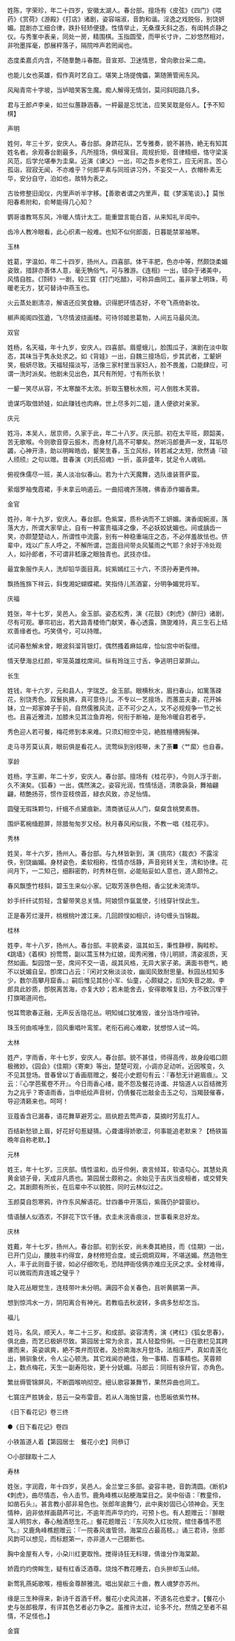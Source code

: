 <!-- { "loadSidebar": true } -->
姓陈，字荣珍，年二十四岁，安徽太湖人。春台部。擅场有《皮弦》《四门》《喂药》《赏荷》《游殿》《打店》诸剧，姿容端淑，音韵和谐。淫逸之戏脱俗，别饶妍媚。昆剧亦工细合律，跌扑轻矫便捷。性情举止，无桑濮夭斜之态，有闺帏贞静之仪。与秀峯中表亲，同处一房，精围棋。玉指圆莹，而甲长寸许，二妙悠然相对，非吮墨挥毫，卽展枰落子，隔院哗声若罔闻也。

态度柔嘉贞内含，不随羣艶斗春酣。音宣郑、卫迷情思，曾向歌台采二南。

也能儿女也英雄，假作真时艺自工。堪笑上场提傀儡，第随箫管闹东风。

风飐青帘十字坡，当垆暗笑客生魔。痴人解得无情剑，莫问斜阳路几多。

君与王郎卢李亲，如兰似蕙静涵春。一枰最是忘忧法，应笑吴耽是俗人。【予不知棋】


声明

姓何，年三十岁，安庆人。春台部。身跻花队，艺专雅奏，貌不甚扬，絶无有知其姓名者。余观春台剧最多，凡所擅场，俱经寓目。周规折矩，音律精细，恪守梁溪风范，后学允堪奉为圭臬。近演《谏父》一出，叩之吾乡老伶工，应无闲言。苦心孤诣，寂寂无闻，不亦难乎？何郎平素与同班讲习外，不妄交一人，衣帽朴素无华，安分自守，泊如也，故特为表之。

古妆修整旧闺仪，内里声听半字移。【善歌者谓之内里声，载《梦溪笔谈》。】莫怅阳春希附和，俞琴能得几心知？

鹦哥谁教骂东风，冷暖人情计太工。能重盟言能白首，从来知礼半闺中。

齿冷人教冷眼看，此心织素一般难。也知不似何郎面，日暮能禁翠袖寒。


玉林

姓葛，字温如，年二十四岁，扬州人。四喜部。体干丰肥，色亦中等，然颇饶柔媚姿致，措辞亦善体人意，毫无觕俗气，可与雅游。《连相》一出，错杂于诸美中，风情自胜。《顶砖》一剧，较三寳《打门吃醋》，可称异曲同工。虽非掌上明珠，苟暖老无方，犹可替诗中燕玉也。

火云蒸处剧清凉，解语还应笑食糠。识得肥环情态好，不夸飞燕倚新妆。

梆声阁阁四弦遒，飞尽情波绕画楼。可待邻姬思葛勃，人间五马最风流。


双官

姓杨，名天福，年十九岁，安庆人。四喜部。眉蹙蛾儿，脸围瓜子，演剧在淡中取态，其味当于隽永处求之。如《背娃》一出，自魏三擅场后，步其武者，工颦姸笑，极妍尽致。天福轻描淡写，活像三家村里当家妇人，脸不畏羞，口能肆应，可谓一洗时派矣。他剧未见出色，其尺有所短，寸有所长欤！

一颦一笑尽从容，不太寒酸不太浓。折取玉簪秋水照，可人倒胜木芙蓉。

诡谋巧取借娇娃，如此赚钱也肉麻。世上尽多刘二姐，逢人便欲对亲家。


庆元

姓冯，本吴人，居京师，久家于此，年二十八岁。庆元部。初在太平班，颇韶美，苦无歌喉。今则歌音穿云振木，而身材几高不可攀矣。然听冯郎曼声一发，耳垢尽蠲，心神开涤，助以明眸皓齿，颦笑生春，玉立风标，转若减之太短，欣然诵『硕人颀颀』之句以赠。昔春演《刘氏招魂》一折，虽非盛年，犹足令人魂销。

俯视侏儒尽一班，美人淡冶似春山。若为十六天魔舞，选队谁装菩萨蛮。

萦烟罗袖曳霞裙，手未拿云响遏云。一曲招魂齐荡魄，佛香添作媚香熏。


金官

姓孙，年十九岁，安庆人。春台部。色紫棠，质朴讷而不工妍媚。演香闺婉淑，落落大方，所谓大家举止，自有一种富贵福泽之像，不必妖姣妩媚也。间或龋齿一笑，亦颇楚楚动人，所谓性中流露，别有一种稳重端庄之态，不必佯羞故怯也。侪辈中，戏以广东人呼之，不解所谓，岂面目间带炎风蜑雨之气耶？余好于冷处观人，如孙郎者，不可谓非嵇康之眼独青也。武技亦佳。

最宜象服作夫人，洗却铅华面目真。姹紫嫣红三十六，不须孙寿更传神。

飘扬旌旆下祥云，斜曳湘妃蝴蝶裙。笑指侍儿羔酒宴，分明争媚党将军。


庆福

姓张，年十七岁，吴邑人。金玉部。姿态松秀，演《花鼓》《刺虎》《醉归》诸剧，尽有可观。搴帘初出，若大路青楼倚门献笑，春心透露，旖旎难持，真三生石上结欢善缘者也。巧笑倩兮，可以持赠。

试问春愁解未曾，眼波斜溜背银灯。偶然搔着麻姑痒，恰似宫中听裂缯。

情天孽海总红颜，牢笼英雄枕席间。纵有玲珑三寸舌，争逃明日翠屏山。


长生

姓钱，年十六岁，元和县人，字瑞芝。金玉部。眼横秋水，眉扫春山，如篱落疎花，别饶秀色。双鬟执拂，真可意侍儿。不专以一艺擅场，而蕙茁夫妻，花开姊妹，立一郑家婢子于前，自然儒雅风流，正不可少之人，又不必规规争一节之长也。且喜近雅流，加膝未见其泣鱼弃袍，何衔于断袖，是殆冷暖自若者乎。

秀色迎人若可餐，梅花修到本来难。只须幻相空中见，絶胜檀槽拥髻弹。

走马寻芳莫认真，眼前俱是看花人。流莺纵到别枝啭，未了荼■〈艹縻〉也自春。


享龄

姓杨，字玉卿，年二十岁，安庆人。春台部。擅场有《桂花亭》，今则人浮于剧，久不演矣。《狐春》一出，偶然演之。姿容光润，性情恬适，清歌袅袅，舞袖翩翩，秾艶扬芬，惯作亚枝傍蕋，緑衣风致，亦足怡情。

圆璧无瑕珠颗匀，纤蛾不点黛痕新。清商骇征从人门，粲粲含桃樊素唇。

围炉茗椀缅题屏，除腊匆匆岁又经。秋月春风闲似我，不教一唱《桂花亭》。


秀林

姓吴，年十六岁，扬州人。春台部。与九林皆新到，演《挑帘》《裁衣》不露淫佚，别饶幽媚。身材姿色，柔软相称，性情亦恬静，声音宛转关生，清和协律。花间月下，一二知己，细斟密酌，时秀林在侧，必能贴妥如人意也，道人颇怜之。

春风飘堕竹枝斜，碧玉生来似小家。记取芳莲叅色相，香尘犹未涴清华。

妙手纤纤试剪轻，含颦带笑总关情。阿娘惯作氤氲使，引线穿针悮此生。

正是春芳烂漫开，桃根桃叶渡江来。几回顾悮如相识，诗句缠头当锦裁。


桂林

姓李，年十八岁，扬州人。春台部。丰貌素姿，温其如玉，秉性静穆，胸畦畛。《跳墙》《着棋》扮莺莺，副以蒿玉林为红娘，闺秀闲雅，侍儿明颕，清姿淑质，天然如画。梨园馆一至，席间不交一语，觇其风格，无异大家子弟。满面书卷气，絶不以妩媚自呈。卽席口占云：『闲对文楸淡淡妆，幽闺风致耐思量。秋园丛桂知多少，数尔高攀月窟香。』嗣后惟见其扮小军、仙童，心颇疑之，后知失音之故。李郎具此妙质，卽脱离苦海，亦复大妙；若未能舍去，安得歌喉复旧，方不致沉埋于打旗喝道间也。

悦耳莺歌春正融，无声反舌隐花丛。明知缄口犹难毁，谁分当场作哑钟。

珠玉何由咳唾生，回风重唱叶鸾笙。老衔石阙心难歇，犹想惊人试一鸣。


太林

姓产，字雨香，年十七岁，安庆人。春台部。貌不甚佳，师得高传，故身段唱口颇极微妙。《园会》《佳期》《寄柬》等出，楚楚可观，小调亦足动听。近因喉变，久不见其登场。昔春曾以丁香画扇赠之，餐花小史题句有云：『春愁无计避眉痕』。又云：『心学芭蕉卷不开』。今日雨香心绪，能不怨及餐花诗谶、并恼道人以百结微芳为之兆乎？寄语雨香，当申纸绘声音树，仍倩餐花岀敲金击玉之句，当羯鼓催春，导迎清籁来也。呵呵！

豆蔻香含已漏春，语花舞草避芳尘。扇纨题去莺声杳，莫摘时芳乱打人。

百结新愁锁上眉，好花好句惹疑猜。心聋谶得娇歌涩，何事能追老默来？【杨铁笛晩年自称老默。】


元林

姓王，年十七岁。三庆部。情性温和，齿牙伶俐，衷言倾耳，软语勾心。其慧处真黄金锁子骨，天成非凡质也。第园居士颇称之。余始见于吉庆当皮相者，或交臂失之。其剧颇有所长，在后辈中不以貌胜，同时云林似过之。

玉颜莫自怨寒鸦，许作东风解语花。廿四番中开落后，紫薇仍护碧窗纱。

情语醺人似酒浓，不辞花下饮千锺。衣圭未浣香痕淡，世事看来总好龙。


庆林

姓戴，年十七岁，扬州人。春台部。初到长安，尚未奏其絶技，而《佳期》一出，已开门见山，腰肢丰约得宜，身材修短合度。或云烱烱双眸，不堪送媚。然造物生人，丰于此则啬于彼，如必仔细吹毛，恐陆押衙伎俩亦难应无厌之求。全材难得，可以微瑕而弃连城之璧乎？

陡入花丛眼觉生，连枝带叶未分明。满园不会关春色，且听黄鹂第一声。

想到惊鸿水一方，阴阳离合有神光。若教临去秋波转，多病多愁却怎当。


福儿

姓马，名凤，顺天人，年二十三岁。和成部。姿容清秀，演《拷红》《狐女思春》，俱北曲，而艺已极姸尽致。第园居士常为余言，其人轻盈伶俐。一日在歌栏见其跨骡而来，英姿飒爽，絶不类弁而钗者。及扮南海水月登场，法相庄严，真如青莲化出，狮驯象伏，令人尘心顿洗。其它戏闻亦絶佳，殆一事精、百事精也。芙蓉颊上，数点梅花，天生一副寿阳妆，更十分妩媚。马郎云：同班有徐升官，亦角色。

繁丝缛管锦屏风，不断圆喉响彻空。细认歌容兼舞节，果然异曲也同工。

七寳庄严胜铸金，慈云一朶布雷音。若从人海施甘露，也愿皈依紫竹林。

《日下看花记》卷三终


●《日下看花记》卷四

小铁笛道人着【第园居士　餐花小史】同叅订


○小部録取十二人


寿林

姓张，字润霞，年十四岁，吴邑人。金兰堂三多部。姿容丰艳，音韵清圆。《断机》《刺虎》，曲尽情态，令人击节。鹿角峰樵以贴梗海棠目之。吴中俗语：『教童伶，如凿石头』。甚言教小部非易色也。张郎年逾舞勺，此中奥妙固已心领神会。天生情种，逈非依样画葫芦可比，不逾年而声华灼灼，可预卜也。有人题赠云：『醉眼溜人明剪水，春心触酒怒生花。』餐花题赠云：『东风吹入红妆院，绾住春情不愿飞。』又鹿角峰樵题赠云：『一院春风谁管领，海棠应占最高枝。』诵三君诗，张郎风韵可以想见，而标题第一，亦非道人一己臆断也。

胸中金屋有人专，小朶川红更取怜。搅得诗狂无料理，倩谁分作海棠颠。

娇霞灼灼傍眸生，疑有红香泛酒尊。烧烛不教花睡去，白头拚却玉山倾。

新莺乳燕妬歌喉，檀板金尊醉雅流。唱出吴歈三十曲，教人魂梦亦苏州。

缘是三生种得来，新诗千首酒千杯。餐花小史风流甚，不道名花也爱才。【餐花小史与张郎极厚，有评其色艺者必力争之。虽推许太过，论多不允，然情之至者不易情，不足怪也。】


金寳

